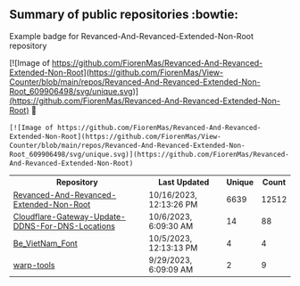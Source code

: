 ## Summary of public repositories :bowtie:
Example badge for Revanced-And-Revanced-Extended-Non-Root repository

[![Image of https://github.com/FiorenMas/Revanced-And-Revanced-Extended-Non-Root](https://github.com/FiorenMas/View-Counter/blob/main/repos/Revanced-And-Revanced-Extended-Non-Root_609906498/svg/unique.svg)](https://github.com/FiorenMas/Revanced-And-Revanced-Extended-Non-Root) :clap:

```
[![Image of https://github.com/FiorenMas/Revanced-And-Revanced-Extended-Non-Root](https://github.com/FiorenMas/View-Counter/blob/main/repos/Revanced-And-Revanced-Extended-Non-Root_609906498/svg/unique.svg)](https://github.com/FiorenMas/Revanced-And-Revanced-Extended-Non-Root)
```
<table>
	<tr>
		<th>
			Repository
		</th>
		<th>
			Last Updated
		</th>
		<th>
			Unique
		</th>
		<th>
			Count
		</th>
	</tr>
	<tr>
		<td>
			<a href="https://github.com/FiorenMas/Revanced-And-Revanced-Extended-Non-Root">
				Revanced-And-Revanced-Extended-Non-Root
			</a>
		</td>
		<td>
			10/16/2023, 12:13:26 PM
		</td>
		<td>
			6639
		</td>
		<td>
			12512
		</td>
	</tr>
	<tr>
		<td>
			<a href="https://github.com/FiorenMas/Cloudflare-Gateway-Update-DDNS-For-DNS-Locations">
				Cloudflare-Gateway-Update-DDNS-For-DNS-Locations
			</a>
		</td>
		<td>
			10/6/2023, 6:09:30 AM
		</td>
		<td>
			14
		</td>
		<td>
			88
		</td>
	</tr>
	<tr>
		<td>
			<a href="https://github.com/FiorenMas/Be_VietNam_Font">
				Be_VietNam_Font
			</a>
		</td>
		<td>
			10/5/2023, 12:13:13 PM
		</td>
		<td>
			4
		</td>
		<td>
			4
		</td>
	</tr>
	<tr>
		<td>
			<a href="https://github.com/FiorenMas/warp-tools">
				warp-tools
			</a>
		</td>
		<td>
			9/29/2023, 6:09:09 AM
		</td>
		<td>
			2
		</td>
		<td>
			9
		</td>
	</tr>
</table>

